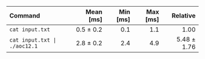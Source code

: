 | Command | Mean [ms] | Min [ms] | Max [ms] | Relative |
|:---|---:|---:|---:|---:|
| `cat input.txt` | 0.5 ± 0.2 | 0.1 | 1.1 | 1.00 |
| `cat input.txt \| ./aoc12.1` | 2.8 ± 0.2 | 2.4 | 4.9 | 5.48 ± 1.76 |

